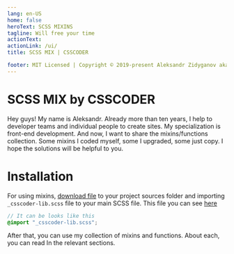 ```yaml
---
lang: en-US
home: false
heroText: SCSS MIXINS
tagline: Will free your time
actionText: 
actionLink: /ui/
title: SCSS MIX | CSSCODER

footer: MIT Licensed | Copyright © 2019-present Aleksandr Zidyganov aka CSSCODER
---
```


# SCSS MIX by CSSCODER

Hey guys! My name is Aleksandr. Already more than ten years, I help to developer teams and individual people to create sites. My specialization is front-end development. And now, I want to share the mixins/functions collection. Some mixins I coded myself, some I upgraded, some just copy.  I hope the solutions will be helpful to you.

# Installation

For using mixins, <a href="https://raw.githubusercontent.com/csscoderRU/scss-mix/master/src/csscoder-lib/_csscoder-lib.scss" target="_blank">download file</a> to your project sources folder and importing ```_csscoder-lib.scss``` file to your main SCSS file. This file you can see <a href="https://github.com/csscoderRU/scss-mix/blob/master/src/csscoder-lib/_csscoder-lib.scss" target="_blank">here</a>

```scss
// It can be looks like this
@import "_csscoder-lib.scss";
```

After that, you can use my collection of mixins and functions. About each, you can read In the relevant sections.
